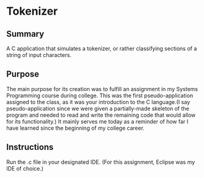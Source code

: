 # Tokenizer

## Summary
A C application that simulates a tokenizer, or rather classifying sections of a string of input characters.

## Purpose
The main purpose for its creation was to fulfill an assignment in my Systems Programming course during college. This was the first pseudo-application assigned to the class, as it was your introduction to the C language.(I say pseudo-application since we were given a partially-made skeleton of the program and needed to read and write the remaining code that would allow for its functionality.) It mainly serves me today as a reminder of how far I have learned since the beginning of my college career.

## Instructions
Run the .c file in your designated IDE. (For this assignment, Eclipse was my IDE of choice.)
